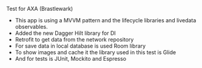 Test for AXA (Brastlewark)

- This app is using a MVVM pattern and the lifecycle libraries and livedata observables.
- Added the new Dagger Hilt library for DI 
- Retrofit to get data from the network repository 
- For save data in local database is used Room library
- To show images and cache it the library used in this test is Glide
- And for tests is JUnit, Mockito and Espresso
